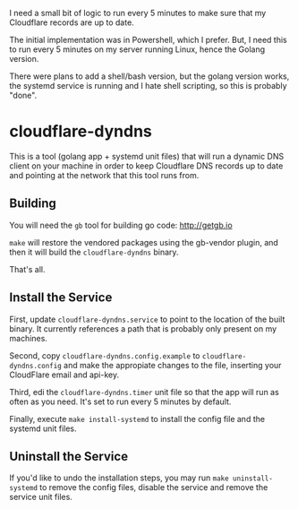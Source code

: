 I need a small bit of logic to run every 5 minutes to make sure that my Cloudflare records are up to date.

The initial implementation was in Powershell, which I prefer.
But, I need this to run every 5 minutes on my server running Linux, hence the Golang version.

There were plans to add a shell/bash version, but the golang version works, the systemd service is running and I hate shell scripting, so this is probably "done".

# cloudflare-dyndns

This is a tool (golang app + systemd unit files) that will run a dynamic DNS client on your machine in order to keep Cloudflare DNS records up to date and pointing at the network that this tool runs from.

## Building

You will need the `gb` tool for building go code: http://getgb.io

`make` will restore the vendored packages using the gb-vendor plugin, and then it will build the `cloudflare-dyndns` binary.

That's all.

## Install the Service

First, update `cloudflare-dyndns.service` to point to the location of the built binary. It currently references a path that is probably only present on my machines.

Second, copy `cloudflare-dyndns.config.example` to `cloudflare-dyndns.config` and make the appropiate changes to the file, inserting your CloudFlare email and api-key.

Third, edi the `cloudflare-dyndns.timer` unit file so that the app will run as often as you need. It's set to run every 5 minutes by default.

Finally, execute `make install-systemd` to install the config file and the systemd unit files.

## Uninstall the Service

If you'd like to undo the installation steps, you may run `make uninstall-systemd` to remove the config files, disable the service and remove the service unit files.
